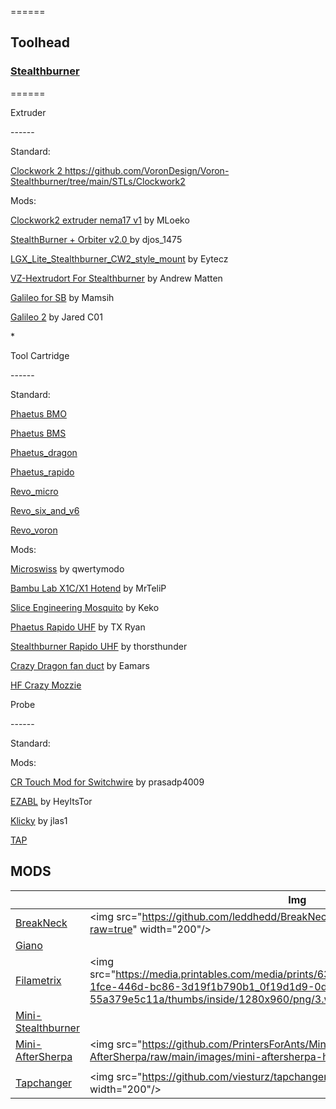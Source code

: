 ======

## Toolhead

### [Stealthburner](https://github.com/VoronDesign/Voron-Stealthburner)

======

Extruder

\------

Standard:

[Clockwork 2 ](https://github.com/VoronDesign/Voron-Stealthburner/tree/main/STLs/Clockwork2)
https://github.com/VoronDesign/Voron-Stealthburner/tree/main/STLs/Clockwork2

Mods:

[Clockwork2 extruder nema17 v1](<https://www.printables.com/fr/model/454292-voron-stealthburner-clockwork2-extruder-nema17-v1>) by MLoeko

[StealthBurner + Orbiter v2.0 ](<https://www.printables.com/fr/model/345237-voron-stealthburner-orbiter-v20>) by djos_1475

[LGX_Lite_Stealthburner_CW2_style_mount](<https://github.com/Eytecz/LGX_Lite_Stealthburner_CW2_style_mount>) by Eytecz

[VZ-Hextrudort For Stealthburner](<https://www.printables.com/fr/model/369577-vz-hextrudort-for-stealthburner>) by Andrew Matten

[Galileo for SB](<https://github.com/Mamsih/Galileo-stealthBurner>) by Mamsih

[Galileo 2](<https://github.com/JaredC01/Galileo2>) by Jared C01

\*

Tool Cartridge

\------

Standard:

[Phaetus BMO](<https://github.com/VoronDesign/Voron-Stealthburner/tree/main/STLs/Stealthburner/Printheads/phaetus_bmo>)

[Phaetus BMS](<https://github.com/VoronDesign/Voron-Stealthburner/tree/main/STLs/Stealthburner/Printheads/phaetus_bms>)

[Phaetus_dragon](<https://github.com/VoronDesign/Voron-Stealthburner/tree/main/STLs/Stealthburner/Printheads/phaetus_dragon>)

[Phaetus_rapido](<https://github.com/VoronDesign/Voron-Stealthburner/tree/main/STLs/Stealthburner/Printheads/phaetus_rapido>)

[Revo_micro](<https://github.com/VoronDesign/Voron-Stealthburner/tree/main/STLs/Stealthburner/Printheads/revo_micro>)

[Revo_six_and_v6](<https://github.com/VoronDesign/Voron-Stealthburner/tree/main/STLs/Stealthburner/Printheads/revo_six_and_v6>)

[Revo_voron](<https://github.com/VoronDesign/Voron-Stealthburner/tree/main/STLs/Stealthburner/Printheads/revo_voron>)

Mods:

[Microswiss](<https://www.printables.com/fr/model/272765-stealthburner-microswiss-toolhead>) by qwertymodo

[Bambu Lab X1C/X1 Hotend](<https://www.printables.com/fr/model/323196-voron-stealthburner-for-bambu-lab-x1cx1-hotend>) by MrTeliP

[Slice Engineering Mosquito](<https://www.printables.com/fr/model/278870-voron-stealthburner-slice-engineering-mosquito>) by Keko

[Phaetus Rapido UHF](<https://www.printables.com/fr/model/246799-stealthburner-phaetus-rapido-uhf>) by TX Ryan

[Stealthburner Rapido UHF](<https://github.com/VoronDesign/VoronUsers/tree/master/printer_mods/bythorsthunder/Stealthburner_Rapido_Uhf>) by thorsthunder

[Crazy Dragon fan duct](<https://github.com/VoronDesign/VoronUsers/tree/master/printer_mods/eamars/stealthburner_crazy_dragon_toolhead>) by Eamars

[HF Crazy Mozzie](<https://github.com/VoronDesign/VoronUsers/tree/master/printer_mods/gauravmm/crazy_mozzie_cw2>)

Probe

\------

Standard:

Mods:

[CR Touch Mod for Switchwire](<https://www.printables.com/fr/model/260473-voron-stealthburner-cr-touch-mod-for-switchwire-to/remixes>) by prasadp4009

[EZABL](<https://www.printables.com/fr/model/260919-voron-stealthburner-ezabl-mount-adlx-remix-for-12m>) by HeyItsTor

[Klicky](<https://github.com/jlas1/Klicky-Probe>) by jlas1

[TAP](<https://github.com/VoronDesign/Voron-Tap>)

## MODS

|                                                                                                   | Img                                                                                                                                                                                                        | V0  | V1  | V2  | Trident |     |     |     |     |     |
| ------------------------------------------------------------------------------------------------- | ---------------------------------------------------------------------------------------------------------------------------------------------------------------------------------------------------------- | --- | --- | --- | ------- | --- | --- | --- | --- | --- |
| [BreakNeck](https://github.com/leddhedd/BreakNeck)                                                | &lt;img src="https://github.com/leddhedd/BreakNeck/blob/main/Images/sizes.png?raw=true" width="200"/&gt;                                                                                                   |     |     | ✔   |         |     |     |     |     |     |
| [Giano](https://github.com/FBServiceTech3D/Giano_StealthBurner_Dual_Filament)                     |                                                                                                                                                                                                            | ❌   |     | ✔   | ✔       |     |     |     |     |     |
| [Filametrix](https://www.printables.com/fr/model/638605-filametrix-mmuercf-filament-cutter-voron) | &lt;img src="https://media.printables.com/media/prints/638605/images/5048319_9a489845-1fce-446d-bc86-3d19f1b790b1_0f19d1d9-0d40-4afd-a19e-55a379e5c11a/thumbs/inside/1280x960/png/3.webp" width="200"/&gt; | ❌   |     | ✔   | ✔       |     |     |     |     |     |
| [Mini-Stealthburner](Mini-Stealthburner.md)                                                       |                                                                                                                                                                                                            | ✔   |     |     |         |     |     |     |     |     |
| [Mini-AfterSherpa](https://github.com/PrintersForAnts/Mini-AfterSherpa)                           | &lt;img src="https://github.com/PrintersForAnts/Mini-AfterSherpa/raw/main/images/mini-aftersherpa-hero.jpg" width="200"/&gt;                                                                               | ✔   |     |     |         |     |     |     |     |     |
|                                                                                                   |                                                                                                                                                                                                            |     |     |     |         |     |     |     |     |     |
| [Tapchanger](https://github.com/viesturz/tapchanger)                                              | &lt;img src="https://github.com/viesturz/tapchanger/raw/main/images/rods-photo.jpg" width="200"/&gt;                                                                                                       |     |     | ✔   |         |     |     |     |     |     |
